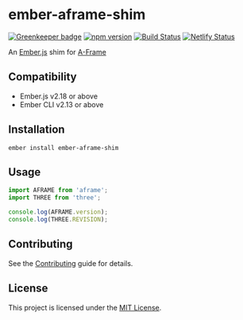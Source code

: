 ember-aframe-shim
==============================================================================

[![Greenkeeper badge](https://badges.greenkeeper.io/ember-vr/ember-aframe-shim.svg)](https://greenkeeper.io/)
[![npm version](https://badge.fury.io/js/ember-aframe-shim.svg)](https://badge.fury.io/js/ember-aframe-shim)
[![Build Status](https://travis-ci.org/ember-vr/ember-aframe-shim.svg?branch=master)](https://travis-ci.org/ember-vr/ember-aframe-shim)
[![Netlify Status](https://api.netlify.com/api/v1/badges/a6ab4422-1299-4343-8aba-2d53d89b48f8/deploy-status)](https://app.netlify.com/sites/ember-aframe-shim/deploys)

An [Ember.js](https://www.emberjs.com) shim for [A-Frame](https://aframe.io)


Compatibility
------------------------------------------------------------------------------

* Ember.js v2.18 or above
* Ember CLI v2.13 or above


Installation
------------------------------------------------------------------------------

```
ember install ember-aframe-shim
```


Usage
------------------------------------------------------------------------------

```js
import AFRAME from 'aframe';
import THREE from 'three';

console.log(AFRAME.version);
console.log(THREE.REVISION);
```


Contributing
------------------------------------------------------------------------------

See the [Contributing](CONTRIBUTING.md) guide for details.


License
------------------------------------------------------------------------------

This project is licensed under the [MIT License](LICENSE.md).
